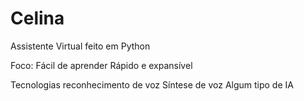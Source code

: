 # Celina
 Assistente Virtual feito em Python

Foco:
    Fácil de aprender
    Rápido e expansível

Tecnologias
    reconhecimento de voz
    Síntese de voz
    Algum tipo de IA